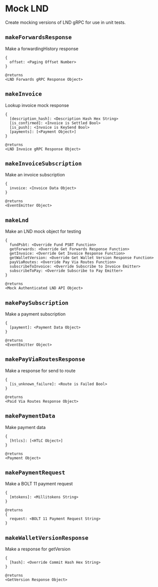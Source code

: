 # Mock LND

Create mocking versions of LND gRPC for use in unit tests.

## `makeForwardsResponse`

Make a forwardingHistory response

    {
      offset: <Paging Offset Number>
    }

    @returns
    <LND Forwards gRPC Response Object>

## `makeInvoice`

Lookup invoice mock response

    {
      [description_hash]: <Description Hash Hex String>
      [is_confirmed]: <Invoice is Settled Bool>
      [is_push]: <Invoice is KeySend Bool>
      [payments]: [<Payment Object>]
    }

    @returns
    <LND Invoice gRPC Response Object>

## `makeInvoiceSubscription`

Make an invoice subscription

    {
      invoice: <Invoice Data Object>
    }

    @returns
    <EventEmitter Object>

## `makeLnd`

Make an LND mock object for testing

    {
      fundPsbt: <Override Fund PSBT Function>
      getForwards: <Override Get Forwards Response Function>
      getInvoice: <Override Get Invoice Response Function>
      getWalletVersion: <Override Get Wallet Version Response Function>
      payViaRoutes: <Override Pay Via Routes Function>
      subscribeToInvoice: <Override Subscribe to Invoice Emitter>
      subscribeToPay: <Override Subscribe to Pay Emitter>
    }

    @returns
    <Mock Authenticated LND API Object>

## `makePaySubscription`

Make a payment subscription

    {
      [payment]: <Payment Data Object>
    }

    @returns
    <EventEmitter Object>

## `makePayViaRoutesResponse`

Make a response for send to route

    {
      [is_unknown_failure]: <Route is Failed Bool>
    }

    @returns
    <Paid Via Routes Response Object>

## `makePaymentData`

Make payment data

    {
      [htlcs]: [<HTLC Object>]
    }

    @returns
    <Payment Object>

## `makePaymentRequest`

Make a BOLT 11 payment request

    {
      [mtokens]: <Millitokens String>
    }

    @returns
    {
      request: <BOLT 11 Payment Request String>
    }

## `makeWalletVersionResponse`

Make a response for getVersion

    {
      [hash]: <Override Commit Hash Hex String>
    }

    @returns
    <GetVersion Response Object>

